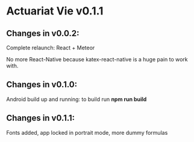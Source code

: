 # Actuariat Vie v0.1.1

## Changes in v0.0.2:

Complete relaunch: React + Meteor

No more React-Native because katex-react-native is a huge pain to work with.

## Changes in v0.1.0:

Android build up and running: to build run **npm run build**

## Changes in v0.1.1:

Fonts added, app locked in portrait mode, more dummy formulas